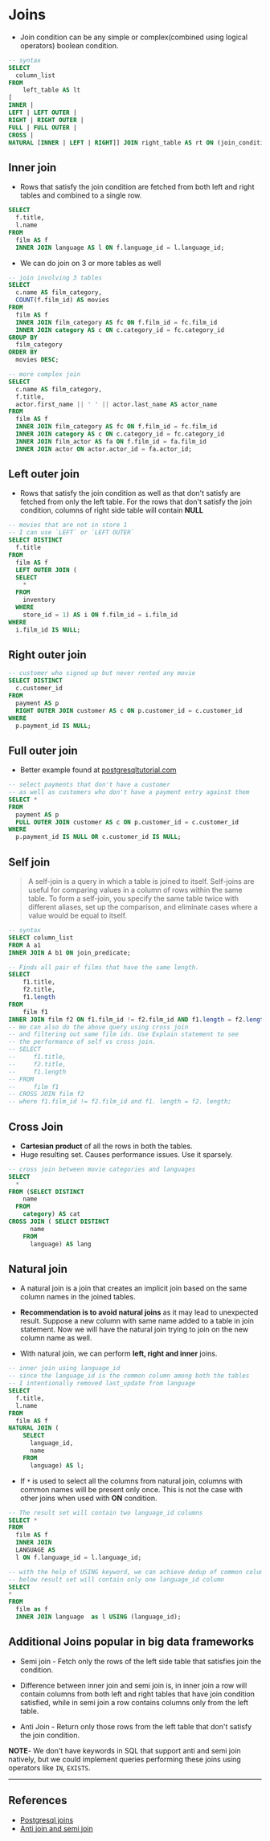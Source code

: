 # Joins

- Join condition can be any simple or complex(combined using logical operators) boolean condition.

```Sql
-- syntax
SELECT
  column_list
FROM
    left_table AS lt
[
INNER |
LEFT | LEFT OUTER |
RIGHT | RIGHT OUTER |
FULL | FULL OUTER |
CROSS |
NATURAL [INNER | LEFT | RIGHT]] JOIN right_table AS rt ON (join_condition);
```

## Inner join

- Rows that satisfy the join condition are fetched from both left and right tables and combined to a single row.

```Sql
SELECT
  f.title,
  l.name
FROM
  film AS f
  INNER JOIN language AS l ON f.language_id = l.language_id;
```

- We can do join on 3 or more tables as well

```Sql
-- join involving 3 tables
SELECT
  c.name AS film_category,
  COUNT(f.film_id) AS movies
FROM
  film AS f
  INNER JOIN film_category AS fc ON f.film_id = fc.film_id
  INNER JOIN category AS c ON c.category_id = fc.category_id
GROUP BY
  film_category
ORDER BY
  movies DESC;

-- more complex join
SELECT
  c.name AS film_category,
  f.title,
  actor.first_name || ' ' || actor.last_name AS actor_name
FROM
  film AS f
  INNER JOIN film_category AS fc ON f.film_id = fc.film_id
  INNER JOIN category AS c ON c.category_id = fc.category_id
  INNER JOIN film_actor AS fa ON f.film_id = fa.film_id
  INNER JOIN actor ON actor.actor_id = fa.actor_id;
```

## Left outer join

- Rows that satisfy the join condition as well as that don't satisfy are fetched from only the left table. For the rows that don't satisfy the join condition, columns of right side table will contain **NULL**

```Sql
-- movies that are not in store 1
-- I can use `LEFT` or `LEFT OUTER`
SELECT DISTINCT
  f.title
FROM
  film AS f
  LEFT OUTER JOIN (
  SELECT
    *
  FROM
    inventory
  WHERE
    store_id = 1) AS i ON f.film_id = i.film_id
WHERE
  i.film_id IS NULL;
```

## Right outer join

```Sql
-- customer who signed up but never rented any movie
SELECT DISTINCT
  c.customer_id
FROM
  payment AS p
  RIGHT OUTER JOIN customer AS c ON p.customer_id = c.customer_id
WHERE
  p.payment_id IS NULL;
```

## Full outer join

- Better example found at [postgresqltutorial.com](https://www.postgresqltutorial.com/postgresql-full-outer-join/)

```Sql
-- select payments that don't have a customer
-- as well as customers who don't have a payment entry against them
SELECT *
FROM
  payment AS p
  FULL OUTER JOIN customer AS c ON p.customer_id = c.customer_id
WHERE
  p.payment_id IS NULL OR c.customer_id IS NULL;
```

## Self join

> A self-join is a query in which a table is joined to itself. Self-joins are useful for comparing values in a column of rows within the same table.
> To form a self-join, you specify the same table twice with different aliases, set up the comparison, and eliminate cases where a value would be equal to itself.

```Sql
-- syntax
SELECT column_list
FROM A a1
INNER JOIN A b1 ON join_predicate;

-- Finds all pair of films that have the same length.
SELECT
    f1.title,
    f2.title,
    f1.length
FROM
    film f1
INNER JOIN film f2 ON f1.film_id != f2.film_id AND f1.length = f2.length;
-- We can also do the above query using cross join
-- and filtering out same film ids. Use Explain statement to see
-- the performance of self vs cross join.
-- SELECT
--     f1.title,
--     f2.title,
--     f1.length
-- FROM
--     film f1
-- CROSS JOIN film f2
-- where f1.film_id != f2.film_id and f1. length = f2. length;
```

## Cross Join

- **Cartesian product** of all the rows in both the tables.
- Huge resulting set. Causes performance issues. Use it sparsely.

```Sql
-- cross join between movie categories and languages
SELECT
  *
FROM (SELECT DISTINCT
    name
  FROM
    category) AS cat
CROSS JOIN ( SELECT DISTINCT
      name
    FROM
      language) AS lang
```

## Natural join

- A natural join is a join that creates an implicit join based on the same column names in the joined tables.

- **Recommendation is to avoid natural joins** as it may lead to unexpected result. Suppose a new column with same name added to a table in join statement. Now we will have the natural join trying to join on the new column name as well.

- With natural join, we can perform **left, right and inner** joins.

```Sql
-- inner join using language_id
-- since the language_id is the common column among both the tables
-- I intentionally removed last_update from language
SELECT
  f.title,
  l.name
FROM
  film AS f
NATURAL JOIN (
    SELECT
      language_id,
      name
    FROM
      language) AS l;
```

- If `*` is used to select all the columns from natural join, columns with common names will be present only once. This is not the case with other joins when used with **ON** condition.

```Sql
-- The result set will contain two language_id columns
SELECT *
FROM
  film AS f
  INNER JOIN
  LANGUAGE AS
  l ON f.language_id = l.language_id;

-- with the help of USING keyword, we can achieve dedup of common columns
-- below result set will contain only one language_id column
SELECT
*
FROM
  film as f
  INNER JOIN language  as l USING (language_id);
```

## Additional Joins popular in big data frameworks

- Semi join - Fetch only the rows of the left side table that satisfies join the condition.
- Difference between inner join and semi join is, in inner join a row will contain columns from both left and right tables that have join condition satisfied, while in semi join a row contains columns only from the left table.

- Anti Join - Return only those rows from the left table that don't satisfy the join condition.

**NOTE**- We don't have keywords in SQL that support anti and semi join natively, but we could implement queries performing these joins using operators like `IN`, `EXISTS`.

---

## References

- [Postgresql joins](https://www.postgresqltutorial.com/postgresql-joins/)
- [Anti join and semi join](https://blog.jooq.org/2015/10/13/semi-join-and-anti-join-should-have-its-own-syntax-in-sql/)
